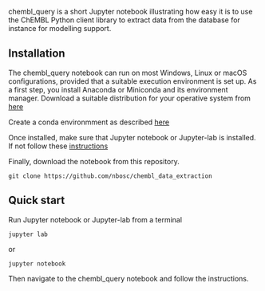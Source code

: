 chembl_query is a short Jupyter notebook illustrating how easy it is to use the ChEMBL Python client library to extract data from the database for instance for modelling support.


Installation
---

The chembl_query notebook can run on most Windows, Linux or macOS configurations, provided that a suitable execution environment is set up. As a first step, you install Anaconda or Miniconda and its environment manager. Download a suitable distribution for your operative system from [here](https://docs.conda.io/projects/conda/en/latest/user-guide/install/download.html#)

Create a conda environmment as described [here](https://docs.conda.io/projects/conda/en/latest/user-guide/getting-started.html#starting-conda)

Once installed, make sure that Jupyter notebook or Jupyter-lab is installed. If not follow these [instructions](https://jupyterlab.readthedocs.io/en/stable/getting_started/installation.html)

Finally, download the notebook from this repository.

    git clone https://github.com/nbosc/chembl_data_extraction
    
Quick start
---
Run Jupyter notebook or Jupyter-lab from a terminal
    
    jupyter lab
or

    jupyter notebook
    
Then navigate to the chembl_query notebook and follow the instructions.
